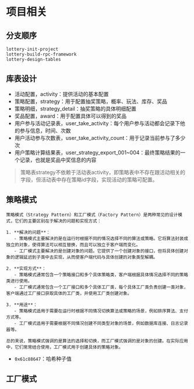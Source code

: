 # 项目相关

## 分支顺序
```text
lottery-init-project
lottery-build-rpc-framework
lottery-design-tables
```

## 库表设计
- 活动配置，activity：提供活动的基本配置
- 策略配置，strategy：用于配置抽奖策略，概率、玩法、库存、奖品
- 策略明细，strategy_detail：抽奖策略的具体明细配置
- 奖品配置，award：用于配置具体可以得到的奖品
- 用户参与活动记录表，user_take_activity：每个用户参与活动都会记录下他的参与信息，时间、次数
- 用户活动参与次数表，user_take_activity_count：用于记录当前参与了多少次
- 用户策略计算结果表，user_strategy_export_001~004：最终策略结果的一个记录，也就是奖品中奖信息的内容

> 策略表strategy不依赖于活动表activity，即策略表中不存在跟活动相关的字段，但活动表中存在策略id字段，实现活动的策略可配置。



## 策略模式
```
策略模式（Strategy Pattern）和工厂模式（Factory Pattern）是两种常见的设计模式，它们的主要区别在于解决的问题和实现方式：

1. **解决的问题**：
   - 策略模式主要解决的是在运行时根据不同的情况选择不同的算法或策略。它将算法封装成独立的对象，使得算法可以相互替换，而且可以独立于客户端而变化。
   - 工厂模式主要解决的是创建对象的问题。它提供了一个创建对象的接口，但将具体创建对象的逻辑延迟到子类中去实现，从而使客户端代码与具体创建的对象类型解耦。

2. **实现方式**：
   - 策略模式通常包含一个策略接口和多个具体策略类，客户端根据具体情况选择不同的策略类进行使用。
   - 工厂模式通常包含一个工厂接口和多个具体工厂类，每个具体工厂类负责创建一类对象，客户端通过工厂接口获取具体的工厂类，并使用工厂类创建对象。

3. **用途**：
   - 策略模式适用于需要在运行时根据不同情况切换算法或策略的场景，例如排序算法、支付方式等。
   - 工厂模式适用于需要根据不同情况创建不同类型对象的场景，例如数据库连接、日志记录器等。

总的来说，策略模式强调的是算法的选择和切换，而工厂模式强调的是对象的创建。在实际应用中，它们常常结合使用，工厂模式用于创建具体的策略对象。
```

* `0x61c88647`：哈希种子值

## 工厂模式
